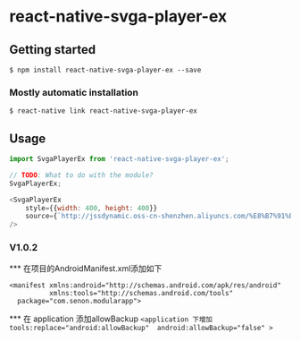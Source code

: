 # react-native-svga-player-ex

## Getting started

`$ npm install react-native-svga-player-ex --save`

### Mostly automatic installation

`$ react-native link react-native-svga-player-ex`

## Usage
```javascript
import SvgaPlayerEx from 'react-native-svga-player-ex';

// TODO: What to do with the module?
SvgaPlayerEx;

<SvgaPlayerEx
    style={{width: 400, height: 400}}
    source={`http://jssdynamic.oss-cn-shenzhen.aliyuncs.com/%E8%B7%91%E8%BD%A6.svga`}
/>

```

### V1.0.2
*** 在项目的AndroidManifest.xml添加如下
```
<manifest xmlns:android="http://schemas.android.com/apk/res/android"
          xmlns:tools="http://schemas.android.com/tools"
  package="com.senon.modularapp">
```

*** 在 application 添加allowBackup
` <application 下增加tools:replace="android:allowBackup"  android:allowBackup="false" > `
